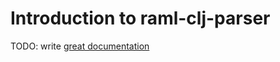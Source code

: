 # Introduction to raml-clj-parser

TODO: write [great documentation](http://jacobian.org/writing/what-to-write/)
